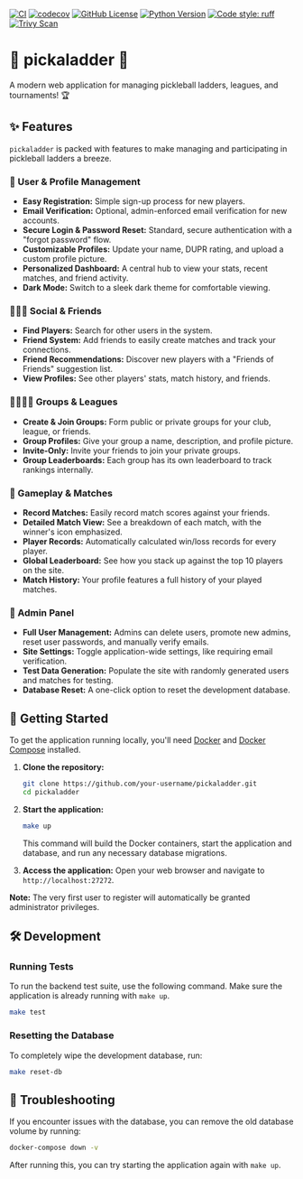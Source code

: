 [![CI](https://github.com/brewmarsh/pickaladder/actions/workflows/ci.yml/badge.svg)](https://github.com/brewmarsh/pickaladder/actions/workflows/ci.yml)
[![codecov](https://codecov.io/gh/brewmarsh/pickaladder/branch/main/graph/badge.svg)](https://codecov.io/gh/brewmarsh/pickaladder)
[![GitHub License](https://img.shields.io/github/license/brewmarsh/pickaladder)](https://github.com/brewmarsh/pickaladder/blob/main/LICENSE)
[![Python Version](https://img.shields.io/badge/python-3.9-blue.svg)](https://www.python.org/downloads/release/python-390/)
[![Code style: ruff](https://img.shields.io/endpoint?url=https://raw.githubusercontent.com/astral-sh/ruff/main/assets/badge/v2.json)](https://github.com/astral-sh/ruff)
[![Trivy Scan](https://img.shields.io/github/actions/workflow/status/brewmarsh/pickaladder/ci.yml?label=trivy&logo=trivy)](https://github.com/brewmarsh/pickaladder/actions/workflows/ci.yml)

# 🥒 pickaladder 🥇

A modern web application for managing pickleball ladders, leagues, and tournaments! 🏆

## ✨ Features

`pickaladder` is packed with features to make managing and participating in pickleball ladders a breeze.

### 👤 User & Profile Management
*   **Easy Registration:** Simple sign-up process for new players.
*   **Email Verification:** Optional, admin-enforced email verification for new accounts.
*   **Secure Login & Password Reset:** Standard, secure authentication with a "forgot password" flow.
*   **Customizable Profiles:** Update your name, DUPR rating, and upload a custom profile picture.
*   **Personalized Dashboard:** A central hub to view your stats, recent matches, and friend activity.
*   **Dark Mode:** Switch to a sleek dark theme for comfortable viewing.

### 🧑‍🤝‍🧑 Social & Friends
*   **Find Players:** Search for other users in the system.
*   **Friend System:** Add friends to easily create matches and track your connections.
*   **Friend Recommendations:** Discover new players with a "Friends of Friends" suggestion list.
*   **View Profiles:** See other players' stats, match history, and friends.

### 👨‍👩‍👧‍👦 Groups & Leagues
*   **Create & Join Groups:** Form public or private groups for your club, league, or friends.
*   **Group Profiles:** Give your group a name, description, and profile picture.
*   **Invite-Only:** Invite your friends to join your private groups.
*   **Group Leaderboards:** Each group has its own leaderboard to track rankings internally.

### 🏓 Gameplay & Matches
*   **Record Matches:** Easily record match scores against your friends.
*   **Detailed Match View:** See a breakdown of each match, with the winner's icon emphasized.
*   **Player Records:** Automatically calculated win/loss records for every player.
*   **Global Leaderboard:** See how you stack up against the top 10 players on the site.
*   **Match History:** Your profile features a full history of your played matches.

### 👑 Admin Panel
*   **Full User Management:** Admins can delete users, promote new admins, reset user passwords, and manually verify emails.
*   **Site Settings:** Toggle application-wide settings, like requiring email verification.
*   **Test Data Generation:** Populate the site with randomly generated users and matches for testing.
*   **Database Reset:** A one-click option to reset the development database.

## 🚀 Getting Started

To get the application running locally, you'll need [Docker](https://www.docker.com/) and [Docker Compose](https://docs.docker.com/compose/) installed.

1.  **Clone the repository:**
    ```bash
    git clone https://github.com/your-username/pickaladder.git
    cd pickaladder
    ```

2.  **Start the application:**
    ```bash
    make up
    ```
    This command will build the Docker containers, start the application and database, and run any necessary database migrations.

3.  **Access the application:**
    Open your web browser and navigate to `http://localhost:27272`.

**Note:** The very first user to register will automatically be granted administrator privileges.

## 🛠️ Development

### Running Tests
To run the backend test suite, use the following command. Make sure the application is already running with `make up`.
```bash
make test
```

### Resetting the Database
To completely wipe the development database, run:
```bash
make reset-db
```

## 🔧 Troubleshooting

If you encounter issues with the database, you can remove the old database volume by running:
```bash
docker-compose down -v
```
After running this, you can try starting the application again with `make up`.
